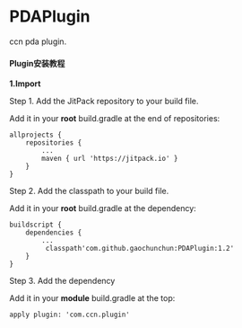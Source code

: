 # PDAPlugin
ccn pda plugin.
#### Plugin安装教程

**1.Import**

Step 1. Add the JitPack repository to your build file.

Add it in your **root** build.gradle at the end of repositories:

```
allprojects {
    repositories {
        ...
        maven { url 'https://jitpack.io' }
    }
}
```

Step 2. Add the classpath to your build file.

Add it in your **root** build.gradle at the dependency:

```
buildscript {
    dependencies {
        ...
         classpath'com.github.gaochunchun:PDAPlugin:1.2'
    }
}
```

Step 3. Add the dependency

Add it in your **module** build.gradle at the top:
```
apply plugin: 'com.ccn.plugin'
```
